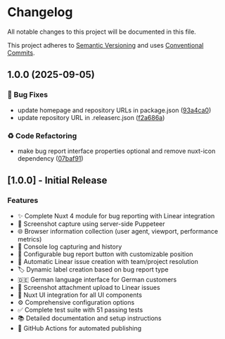 # Changelog

All notable changes to this project will be documented in this file.

This project adheres to [Semantic Versioning](https://semver.org/) and uses [Conventional Commits](https://conventionalcommits.org/).

## 1.0.0 (2025-09-05)

### 🐛 Bug Fixes

* update homepage and repository URLs in package.json ([93a4ca0](https://github.com/lenneTech/bug.lt/commit/93a4ca07cfff7f7f4fc4e86c84053097c35e5c33))
* update repository URL in .releaserc.json ([f2a686a](https://github.com/lenneTech/bug.lt/commit/f2a686accc49d77699eacbc4429c7db201d70c97))

### ♻️ Code Refactoring

* make bug report interface properties optional and remove nuxt-icon dependency ([07baf91](https://github.com/lenneTech/bug.lt/commit/07baf91fbcfc0b07310d78f3667c2bfa9230f528))

## [1.0.0] - Initial Release

### Features

- ✨ Complete Nuxt 4 module for bug reporting with Linear integration
- 📸 Screenshot capture using server-side Puppeteer
- 🌐 Browser information collection (user agent, viewport, performance metrics)
- 📝 Console log capturing and history
- 🎯 Configurable bug report button with customizable position
- 🔗 Automatic Linear issue creation with team/project resolution
- 🏷️ Dynamic label creation based on bug report type
- 🇩🇪 German language interface for German customers
- 📎 Screenshot attachment upload to Linear issues
- 🎨 Nuxt UI integration for all UI components
- ⚙️ Comprehensive configuration options
- ✅ Complete test suite with 51 passing tests
- 📚 Detailed documentation and setup instructions
- 🚀 GitHub Actions for automated publishing
